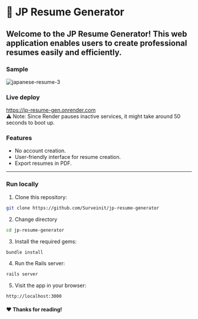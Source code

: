 # 📃 JP Resume Generator 

## Welcome to the JP Resume Generator! This web application enables users to create professional resumes easily and efficiently.

### Sample
![japanese-resume-3](https://github.com/user-attachments/assets/545f1113-ad24-41b7-9a3d-7e212423a224)

### Live deploy 
https://jp-resume-gen.onrender.com <br>
⚠️ Note: Since Render pauses inactive services, it might take around 50 seconds to boot up.

### Features

   - No account creation.
   - User-friendly interface for resume creation.
   - Export resumes in PDF.

---

### Run locally
1. Clone this repository:
```bash
git clone https://github.com/Surveinit/jp-resume-generator
```

2. Change directory
```bash
cd jp-resume-generator 
```

3. Install the required gems:
```bash
bundle install
```

4. Run the Rails server:
```bash
rails server
```
5. Visit the app in your browser:
```
http://localhost:3000
```

#### ❤️ Thanks for reading!
